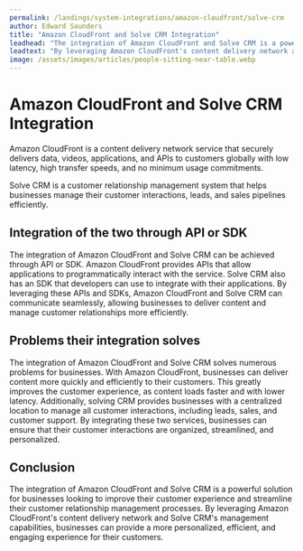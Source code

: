 ```yaml
---
permalink: /landings/system-integrations/amazon-cloudfront/solve-crm
author: Edward Saunders
title: "Amazon CloudFront and Solve CRM Integration"
leadhead: "The integration of Amazon CloudFront and Solve CRM is a powerful solution for businesses looking to improve their customer experience and streamline their customer relationship management processes"
leadtext: "By leveraging Amazon CloudFront's content delivery network and Solve CRM's management capabilities, businesses can provide a more personalized, efficient, and engaging experience for their customers."
image: /assets/images/articles/people-sitting-near-table.webp
---
```

<div class="arttext"><h1>Amazon CloudFront and Solve CRM Integration</h1>

<p>Amazon CloudFront is a content delivery network service that securely delivers data, videos, applications, and APIs to customers globally with low latency, high transfer speeds, and no minimum usage commitments.</p>

<p>Solve CRM is a customer relationship management system that helps businesses manage their customer interactions, leads, and sales pipelines efficiently.</p>

<h2>Integration of the two through API or SDK</h2>

<p>The integration of Amazon CloudFront and Solve CRM can be achieved through API or SDK. Amazon CloudFront provides APIs that allow applications to programmatically interact with the service. Solve CRM also has an SDK that developers can use to integrate with their applications. By leveraging these APIs and SDKs, Amazon CloudFront and Solve CRM can communicate seamlessly, allowing businesses to deliver content and manage customer relationships more efficiently.</p>

<h2>Problems their integration solves</h2>

<p>The integration of Amazon CloudFront and Solve CRM solves numerous problems for businesses. With Amazon CloudFront, businesses can deliver content more quickly and efficiently to their customers. This greatly improves the customer experience, as content loads faster and with lower latency. Additionally, solving CRM provides businesses with a centralized location to manage all customer interactions, including leads, sales, and customer support. By integrating these two services, businesses can ensure that their customer interactions are organized, streamlined, and personalized.</p>

<h2>Conclusion</h2>

<p>The integration of Amazon CloudFront and Solve CRM is a powerful solution for businesses looking to improve their customer experience and streamline their customer relationship management processes. By leveraging Amazon CloudFront's content delivery network and Solve CRM's management capabilities, businesses can provide a more personalized, efficient, and engaging experience for their customers.</p>

</div>